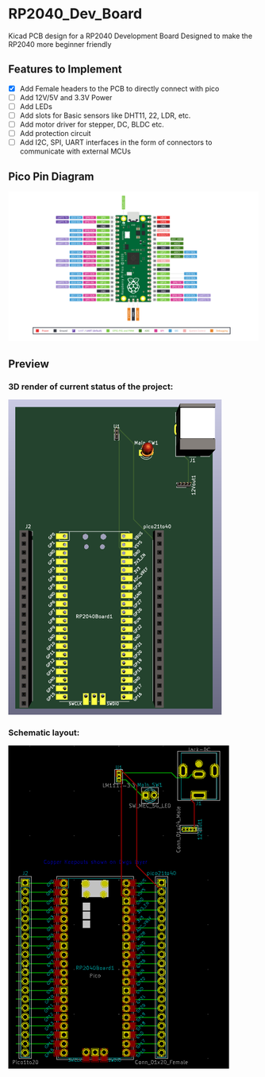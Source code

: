 # RP2040_Dev_Board
Kicad PCB design for a RP2040 Development Board Designed to make the RP2040 more beginner friendly
## Features to Implement 
- [X] Add Female headers to the PCB to directly connect with pico
- [ ] Add 12V/5V and 3.3V Power  
- [ ] Add LEDs 
- [ ] Add slots for Basic sensors like DHT11, 22, LDR, etc. 
- [ ] Add motor driver for stepper, DC, BLDC etc.
- [ ] Add protection circuit
- [ ] Add I2C, SPI, UART interfaces in the form of connectors to communicate with external MCUs 
## Pico Pin Diagram
![pico](photos/rp2040-pinout.png)
## Preview
### 3D render of current status of the project: 

![img](photos/picoDevR0_may15.png) 
 
### Schematic layout:

![img](photos/picoDevR0_may15_sch.png)
